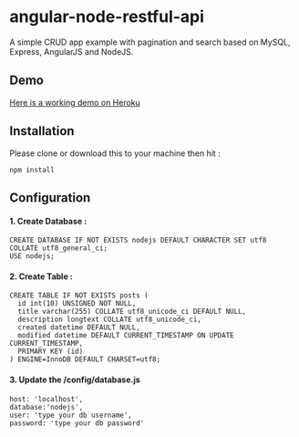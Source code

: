 # angular-node-restful-api
A simple CRUD app example with pagination and search based on MySQL, Express, AngularJS and NodeJS.

## Demo
[Here is a working demo on Heroku](http://angular-node-pagination.herokuapp.com/posts)

## Installation
Please clone or download this to your machine then hit :

	npm install


## Configuration
#### 1. Create Database :

	CREATE DATABASE IF NOT EXISTS nodejs DEFAULT CHARACTER SET utf8 COLLATE utf8_general_ci;
	USE nodejs;

#### 2. Create Table :

    CREATE TABLE IF NOT EXISTS posts (
      id int(10) UNSIGNED NOT NULL,
      title varchar(255) COLLATE utf8_unicode_ci DEFAULT NULL,
      description longtext COLLATE utf8_unicode_ci,
      created datetime DEFAULT NULL,
      modified datetime DEFAULT CURRENT_TIMESTAMP ON UPDATE CURRENT_TIMESTAMP,
      PRIMARY KEY (id)
    ) ENGINE=InnoDB DEFAULT CHARSET=utf8;

#### 3. Update the /config/database.js

	host: 'localhost',
	database:'nodejs',
	user: 'type your db username',
	password: 'type your db password'
